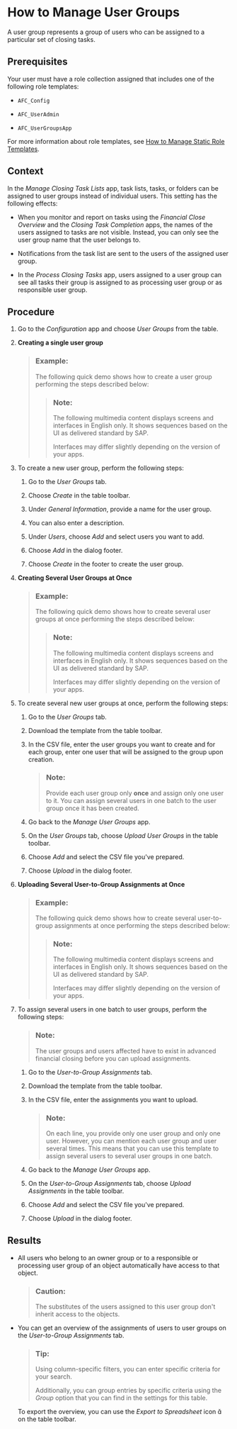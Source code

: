 <!-- loio45bb6c91e94a4d3bafbf4b752c918c3e -->

<link rel="stylesheet" type="text/css" href="../css/sap-icons.css"/>

# How to Manage User Groups

A user group represents a group of users who can be assigned to a particular set of closing tasks.



<a name="loio45bb6c91e94a4d3bafbf4b752c918c3e__prereq_q22_x4m_3kb"/>

## Prerequisites

Your user must have a role collection assigned that includes one of the following role templates:

-   `AFC_Config`

-   `AFC_UserAdmin`

-   `AFC_UserGroupsApp`


For more information about role templates, see [How to Manage Static Role Templates](how-to-manage-static-role-templates-0cca34d.md).



## Context

In the *Manage Closing Task Lists* app, task lists, tasks, or folders can be assigned to user groups instead of individual users. This setting has the following effects:

-   When you monitor and report on tasks using the *Financial Close Overview* and the *Closing Task Completion* apps, the names of the users assigned to tasks are not visible. Instead, you can only see the user group name that the user belongs to.

-   Notifications from the task list are sent to the users of the assigned user group.

-   In the *Process Closing Tasks* app, users assigned to a user group can see all tasks their group is assigned to as processing user group or as responsible user group.




## Procedure

1.  Go to the *Configuration* app and choose *User Groups* from the table.

2.  **Creating a single user group**

    > ### Example:  
    > The following quick demo shows how to create a user group performing the steps described below:
    > 
    > > ### Note:  
    > > The following multimedia content displays screens and interfaces in English only. It shows sequences based on the UI as delivered standard by SAP.
    > > 
    > > Interfaces may differ slightly depending on the version of your apps.

3.  To create a new user group, perform the following steps:

    1.  Go to the *User Groups* tab.

    2.  Choose *Create* in the table toolbar.

    3.  Under *General Information*, provide a name for the user group.

    4.  You can also enter a description.

    5.  Under *Users*, choose *Add* and select users you want to add.

    6.  Choose *Add* in the dialog footer.

    7.  Choose *Create* in the footer to create the user group.


4.  **Creating Several User Groups at Once**

    > ### Example:  
    > The following quick demo shows how to create several user groups at once performing the steps described below:
    > 
    > > ### Note:  
    > > The following multimedia content displays screens and interfaces in English only. It shows sequences based on the UI as delivered standard by SAP.
    > > 
    > > Interfaces may differ slightly depending on the version of your apps.

5.  To create several new user groups at once, perform the following steps:

    1.  Go to the *User Groups* tab.

    2.  Download the template from the table toolbar.

    3.  In the CSV file, enter the user groups you want to create and for each group, enter one user that will be assigned to the group upon creation.

        > ### Note:  
        > Provide each user group only **once** and assign only one user to it. You can assign several users in one batch to the user group once it has been created.

    4.  Go back to the *Manage User Groups* app.

    5.  On the *User Groups* tab, choose *Upload User Groups* in the table toolbar.

    6.  Choose *Add* and select the CSV file you've prepared.

    7.  Choose *Upload* in the dialog footer.


6.  **Uploading Several User-to-Group Assignments at Once**

    > ### Example:  
    > The following quick demo shows how to create several user-to-group assignments at once performing the steps described below:
    > 
    > > ### Note:  
    > > The following multimedia content displays screens and interfaces in English only. It shows sequences based on the UI as delivered standard by SAP.
    > > 
    > > Interfaces may differ slightly depending on the version of your apps.

7.  To assign several users in one batch to user groups, perform the following steps:

    > ### Note:  
    > The user groups and users affected have to exist in advanced financial closing before you can upload assignments.

    1.  Go to the *User-to-Group Assignments* tab.

    2.  Download the template from the table toolbar.

    3.  In the CSV file, enter the assignments you want to upload.

        > ### Note:  
        > On each line, you provide only one user group and only one user. However, you can mention each user group and user several times. This means that you can use this template to assign several users to several user groups in one batch.

    4.  Go back to the *Manage User Groups* app.

    5.  On the *User-to-Group Assignments* tab, choose *Upload Assignments* in the table toolbar.

    6.  Choose *Add* and select the CSV file you've prepared.

    7.  Choose *Upload* in the dialog footer.





<a name="loio45bb6c91e94a4d3bafbf4b752c918c3e__result_dvs_xqt_3mb"/>

## Results

-   All users who belong to an owner group or to a responsible or processing user group of an object automatically have access to that object.

    > ### Caution:  
    > The substitutes of the users assigned to this user group don't inherit access to the objects.

-   You can get an overview of the assignments of users to user groups on the *User-to-Group Assignments* tab.

    > ### Tip:  
    > Using column-specific filters, you can enter specific criteria for your search.
    > 
    > Additionally, you can group entries by specific criteria using the *Group* option that you can find in the settings for this table.

    To export the overview, you can use the *Export to Spreadsheet* icon <span class="SAP-icons"></span> on the table toolbar.


